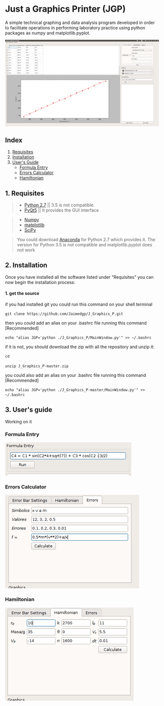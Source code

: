 # Just a Graphics Printer (JGP)

  A simple technical graphing and data analysis program developed in order to facilitate operations in performing laboratory practice using python packages as numpy and matplotlib.pyplot.
  
  ![alt text](Photos/Screenshot_JGP.png "Logo Title Text 1")

## Index

1. [Requisites](#requisites)
2. [Installation](#installation)
3. [User's Guide](#UserGuide)
	* [Formula Entry](#formulaEntry)
	* [Errors Calculator](#errorsCalculator)
	* [Hamiltonian](#hamiltonian)
  
## <a name="requisites"></a> 1. Requisites
  
>* [Python 2.7](https://www.python.org/download/releases/2.7/) || 3.5 is not compatible.
>* [PyQt5](https://www.riverbankcomputing.com/software/pyqt/download5) || It provides the GUI interface

>* [Numpy](http://www.numpy.org/) 
>* [matplotlib](http://matplotlib.org/) 
>* [SciPy](https://www.scipy.org/install.html)

> You could download [Anaconda](https://www.continuum.io/downloads) for Python 2.7 which provides it. The version for Python 3.5 is not compatible and matplotlib.pyplot does not work

## <a name="installation"></a> 2. Installation

Once you have installed all the software listed under "Requisites" you can now begin the installation process:

#### 1. get the source

if you had installed git you could run this command on your shell terminal

``` shell
git clone https://github.com/Jaimedgp/J_Graphics_P.git
```

then you could add an alias on your .bashrc file running this command [Recommended]

``` shell
echo "alias JGP='python ./J_Graphics_P/MainWindow.py'" >> ~/.bashrc
```
  
if it is not, you should download the zip with all the repository and unzip it:

``` shell
cd

unzip J_Graphics_P-master.zip
```

you could also add an alias on your .bashrc file running this command [Recommended]

``` shell
echo "alias JGP='python ./J_Graphics_P-master/MainWindow.py'" >> ~/.bashrc
```

## <a name="UserGuide"></a> 3. User's guide

Working on it


### <a name="formulaEntry"></a> Formula Entry

![alt text](./Photos/FormulaEntry.png "Logo Title Text 1")


### <a name="errorsCalculator"></a> Errors Calculator

![alt text](./Photos/ErrorCalc.png "Logo Title Text 1")

### <a name="hamiltonian"></a> Hamiltonian

![alt text](./Photos/Hamil.png)
